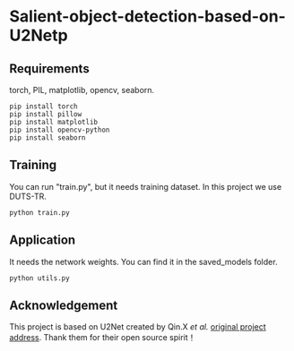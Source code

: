# Salient-object-detection-based-on-U2Netp
## Requirements
torch, PIL, matplotlib, opencv, seaborn.
```
pip install torch
pip install pillow
pip install matplotlib
pip install opencv-python
pip install seaborn
```
## Training
You can run "train.py", but it needs training dataset. In this project we use DUTS-TR.
```
python train.py
```
## Application
It needs the network weights. You can find it in the saved_models folder.
```
python utils.py
```
## Acknowledgement
This project is based on U2Net created by Qin.X _et al._
[original project address](https://github.com/xuebinqin/U-2-Net).
Thank them for their open source spirit！
